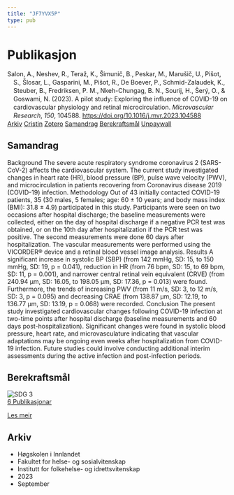 ```yaml
---
title: "JF7YVX5P"
type: pub
---
```

<h1>Publikasjon</h1>
<article id="csl-bib-container-JF7YVX5P" class="csl-bib-container">
  <div class="csl-bib-body" style="line-height: 1.35; padding-left: 1em; text-indent:-1em;">
  <div class="csl-entry">Salon, A., Neshev, R., Tera&#x17E;, K., &#x160;imuni&#x10D;, B., Peskar, M., Maru&#x161;i&#x10D;, U., Pi&#x161;ot, S., &#x160;losar, L., Gasparini, M., Pi&#x161;ot, R., De Boever, P., Schmid-Zalaudek, K., Steuber, B., Fredriksen, P. M., Nkeh-Chungag, B. N., Sourij, H., &#x160;er&#xFD;, O., &amp; Goswami, N. (2023). A pilot study: Exploring the influence of COVID-19 on cardiovascular physiology and retinal microcirculation. <i>Microvascular Research</i>, <i>150</i>, 104588. <a href="https://doi.org/10.1016/j.mvr.2023.104588">https://doi.org/10.1016/j.mvr.2023.104588</a></div>
</div>
  <div class="csl-bib-buttons">
    <a href="#taxonomy-article-JF7YVX5P" class="csl-bib-button">Arkiv</a>
    <a href="https://app.cristin.no/results/show.jsf?id=2172488" alt="Cristin URL" class="csl-bib-button">Cristin</a>
    <a href="http://zotero.org/groups/5402882/items/JF7YVX5P" alt="Zotero URL" class="csl-bib-button">Zotero</a>
    <a href="#abstract-article-JF7YVX5P" class="csl-bib-button">Samandrag</a>
    <a href="#sdg-article-JF7YVX5P" class="csl-bib-button">Berekraftsmål</a>
    <a href="https://doi.org/10.1016/j.mvr.2023.104588" class="csl-bib-button">Unpaywall</a>
  </div>
  <div id="csl-bib-meta-container-JF7YVX5P"></div>
</article>
<div id="csl-bib-meta-JF7YVX5P" class="csl-bib-meta">
  <article id="abstract-article-JF7YVX5P" class="abstract-article">
    <h1>Samandrag</h1>
    Background The severe acute respiratory syndrome coronavirus 2 (SARS-CoV-2) affects the cardiovascular system. The current study investigated changes in heart rate (HR), blood pressure (BP), pulse wave velocity (PWV), and microcirculation in patients recovering from Coronavirus disease 2019 (COVID-19) infection. Methodology Out of 43 initially contacted COVID-19 patients, 35 (30 males, 5 females; age: 60 ± 10 years; and body mass index (BMI): 31.8 ± 4.9) participated in this study. Participants were seen on two occasions after hospital discharge; the baseline measurements were collected, either on the day of hospital discharge if a negative PCR test was obtained, or on the 10th day after hospitalization if the PCR test was positive. The second measurements were done 60 days after hospitalization. The vascular measurements were performed using the VICORDER® device and a retinal blood vessel image analysis. Results A significant increase in systolic BP (SBP) (from 142 mmHg, SD: 15, to 150 mmHg, SD: 19, p = 0.041), reduction in HR (from 76 bpm, SD: 15, to 69 bpm, SD: 11, p = 0.001), and narrower central retinal vein equivalent (CRVE) (from 240.94 μm, SD: 16.05, to 198.05 μm, SD: 17.36, p = 0.013) were found. Furthermore, the trends of increasing PWV (from 11 m/s, SD: 3, to 12 m/s, SD: 3, p = 0.095) and decreasing CRAE (from 138.87 μm, SD: 12.19, to 136.77 μm, SD: 13.19, p = 0.068) were recorded. Conclusion The present study investigated cardiovascular changes following COVID-19 infection at two-time points after hospital discharge (baseline measurements and 60 days post-hospitalization). Significant changes were found in systolic blood pressure, heart rate, and microvasculature indicating that vascular adaptations may be ongoing even weeks after hospitalization from COVID-19 infection. Future studies could involve conducting additional interim assessments during the active infection and post-infection periods.
  </article>
  <article id="sdg-article-JF7YVX5P" class="sdg-article">
    <h1>Berekraftsmål</h1>
    <div class="sdg-container"><div id="sdg3" class="sdg"> <img src="{{< params subfolder >}}images/sdg/sdg03_no.png" class="image" alt="SDG 3"> <div class="sdg-overlay"> <a href="{{< params subfolder >}}no/archive/?sdg=3#archive" class="sdg-publication-count"><span>6</span> Publikasjonar</a> <p><a href="NA" class="sdg-read-more">Les meir</a></p> </div> </div></div>
  </article>
  <article id="taxonomy-article-JF7YVX5P" class="taxonomy-article">
    <h1>Arkiv</h1>
    <ul>
      <li>Høgskolen i Innlandet</li>
      <li>Fakultet for helse- og sosialvitenskap</li>
      <li>Institutt for folkehelse- og idrettsvitenskap</li>
      <li>2023</li>
      <li>September</li>
    </ul>
  </article>
</div>
